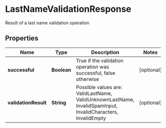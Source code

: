 

# LastNameValidationResponse

Result of a last name validation operation
## Properties

Name | Type | Description | Notes
------------ | ------------- | ------------- | -------------
**successful** | **Boolean** | True if the validation operation was successful, false otherwise |  [optional]
**validationResult** | **String** | Possible values are: ValidLastName, ValidUnknownLastName, InvalidSpamInput, InvalidCharacters, InvalidEmpty |  [optional]



